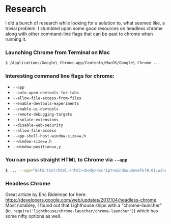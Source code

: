 # Research

I did a bunch of research while looking for a solution to, what seemed like, a trivial problem. I stumbled upon some good resources on headless chrome along with other command-line flags that can be past to chrome when running it.

### Launching Chrome from Terminal on Mac

```bash
$ /Applications/Google\ Chrome.app/Contents/MacOS/Google\ Chrome ...
```

### Interesting command line flags for chrome:

- `--app`
- `--auto-open-devtools-for-tabs`
- `--allow-file-access-from-files`
- `--enable-devtools-experiments`
- `--enable-ui-devtools`
- `--remote-debugging-targets`
- `--isolate-extensions`
- `--disable-web-security`
- `--allow-file-access`
- `--app-shell-host-window-size=w,h`
- `--window-size=w,h`
- `--window-position=x,y`

### You can pass straight HTML to Chrome via `--app`

```bash
$ ... --app="data:text/html,<html><body><script>window.moveTo(0,0);window.resizeTo(800,600);</script></body></html>"
```

### Headless Chrome
Great article by Eric Bidelman for here: https://developers.google.com/web/updates/2017/04/headless-chrome. Most notabley, I found out that Lighthouse ships with a "chrome-launcher" (ie. `require('lighthouse/chrome-launcher/chrome-launcher')`) which has some nifty options as well.
